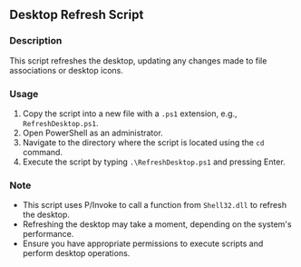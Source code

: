## Desktop Refresh Script

### Description
This script refreshes the desktop, updating any changes made to file associations or desktop icons.

### Usage
1. Copy the script into a new file with a `.ps1` extension, e.g., `RefreshDesktop.ps1`.
2. Open PowerShell as an administrator.
3. Navigate to the directory where the script is located using the `cd` command.
4. Execute the script by typing `.\RefreshDesktop.ps1` and pressing Enter.

### Note
- This script uses P/Invoke to call a function from `Shell32.dll` to refresh the desktop.
- Refreshing the desktop may take a moment, depending on the system's performance.
- Ensure you have appropriate permissions to execute scripts and perform desktop operations.
